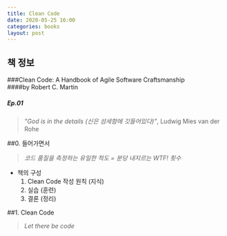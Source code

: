 ```yaml
---
title: Clean Code 
date: 2020-05-25 16:00
categories: books
layout: post
---
```


## 책 정보  
###Clean Code: A Handbook of Agile Software Craftsmanship  
####by Robert C. Martin
##### Ep.01  

>    *"God is in the details (신은 섬세함에 깃들어있다)"*, Ludwig Mies van der Rohe

##0. 들어가면서  

>    *코드 품질을 측정하는 유일한 척도 = 분당 내지르는 WTF! 횟수*

* 책의 구성  
   1. Clean Code 작성 원칙 (지식)
   2. 실습 (훈련)
   3. 결론 (정리)

##1. Clean Code
>    *Let there be code*
